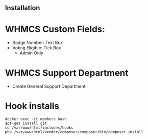 ## Installation

# WHMCS Custom Fields:

* Badge Number: Text Box
* Voting Eligible: Tick Box
  * Admin Only

# WHMCS Support Department

* Create General Support Department

# Hook installs
```
docker exec -it members bash
apt-get install git
cd /var/www/html/includes/hooks 
php /var/www/html/vendor/composer/composer/bin/composer install
```